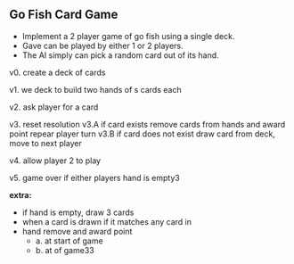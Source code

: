 ## Go Fish Card Game
- Implement a 2 player game of go fish using a single deck.
- Gave can be played by either 1 or 2 players. 
- The AI simply can pick a random card out of its hand.

v0. create a deck of cards

v1. we deck to build two hands of s cards each

v2. ask player for a card

v3. reset resolution
	v3.A if card exists remove cards from hands and award point repear player turn
	v3.B if card does not exist draw card from deck, move to next player

v4. allow player 2 to play

v5. game over if either players hand is empty3

**extra:** 
- if hand is empty, draw 3 cards
- when a card is drawn if it matches any card in
- hand remove and award point
  - a. at start of game		
  - b. at of game33
